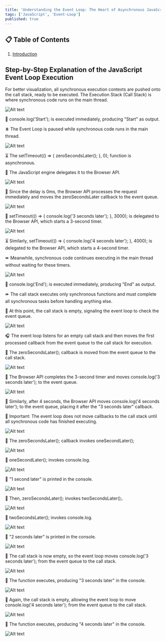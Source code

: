 ```yaml
---
title: 'Understanding the Event Loop: The Heart of Asynchronous JavaScript'
tags: ['JavaScript', 'Event-Loop']
published: true
---
```


## 📋 Table of Contents

1. [Introduction](#introduction)

## Step-by-Step Explanation of the JavaScript Event Loop Execution

For better visualization, all synchronous execution contexts are pushed onto the call stack, ready to be executed. The Execution Stack (Call Stack) is where synchronous code runs on the main thread.

![Alt text](/event-loop-images/1.png)

🚀 console.log('Start'); is executed immediately, producing "Start" as output.

⏸️ The Event Loop is paused while synchronous code runs in the main thread.

![Alt text](/event-loop-images/2.png)

⏳ The setTimeout(() => { zeroSecondsLater(); }, 0); function is asynchronous.

🔄 The JavaScript engine delegates it to the Browser API.

![Alt text](/event-loop-images/3.png)

📩 Since the delay is 0ms, the Browser API processes the request immediately and moves the zeroSecondsLater callback to the event queue.

![Alt text](/event-loop-images/4.png)

🔄 setTimeout(() => { console.log('3 seconds later'); }, 3000); is delegated to the Browser API, which starts a 3-second timer.

![Alt text](/event-loop-images/6.png)

⏳ Similarly, setTimeout(() => { console.log('4 seconds later'); }, 4000); is delegated to the Browser API, which starts a 4-second timer.

⏩ Meanwhile, synchronous code continues executing in the main thread without waiting for these timers.

![Alt text](/event-loop-images/7.png)

🚀 console.log('End'); is executed immediately, producing "End" as output.

⏩ The call stack executes only synchronous functions and must complete all synchronous tasks before handling anything else.

👀 At this point, the call stack is empty, signaling the event loop to check the event queue.

![Alt text](/event-loop-images/8.png)

🎧 The event loop listens for an empty call stack and then moves the first processed callback from the event queue to the call stack for execution.

🔁 The zeroSecondsLater(); callback is moved from the event queue to the call stack.

![Alt text](/event-loop-images/9.png)

📩 The Browser API completes the 3-second timer and moves console.log('3 seconds later'); to the event queue.

![Alt text](/event-loop-images/10.png)

📩 Similarly, after 4 seconds, the Browser API moves console.log('4 seconds later'); to the event queue, placing it after the "3 seconds later" callback.

🛑 Important: The event loop does not move callbacks to the call stack until all synchronous code has finished executing.

![Alt text](/event-loop-images/11.png)

🔄 The zeroSecondsLater(); callback invokes oneSecondLater();

![Alt text](/event-loop-images/12.png)

🔄 oneSecondLater(); invokes console.log.

![Alt text](/event-loop-images/13.png)

💬 "1 second later" is printed in the console.

![Alt text](/event-loop-images/14.png)

🔄 Then, zeroSecondsLater(); invokes twoSecondsLater();.

![Alt text](/event-loop-images/15.png)

🔄 twoSecondsLater(); invokes console.log.

![Alt text](/event-loop-images/16.png)

💬 "2 seconds later" is printed in the console.

![Alt text](/event-loop-images/17.png)

👀 The call stack is now empty, so the event loop moves console.log('3 seconds later'); from the event queue to the call stack.

![Alt text](/event-loop-images/18.png)

🚀 The function executes, producing "3 seconds later" in the console.

![Alt text](/event-loop-images/19.png)

👀 Again, the call stack is empty, allowing the event loop to move console.log('4 seconds later'); from the event queue to the call stack.

![Alt text](/event-loop-images/20.png)

🚀 The function executes, producing "4 seconds later" in the console.

![Alt text](/event-loop-images/21.png)
